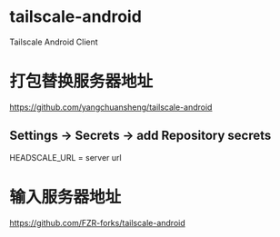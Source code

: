 # tailscale-android
Tailscale Android Client
# 打包替换服务器地址
https://github.com/yangchuansheng/tailscale-android
## Settings -> Secrets -> add Repository secrets
HEADSCALE_URL = server url
# 输入服务器地址
https://github.com/FZR-forks/tailscale-android
